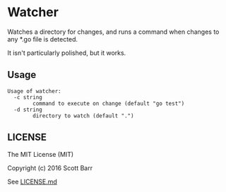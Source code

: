 # Watcher

Watches a directory for changes, and runs a command when changes to
any *.go file is detected.

It isn't particularly polished, but it works.

## Usage

    Usage of watcher:
      -c string
            command to execute on change (default "go test")
      -d string
            directory to watch (default ".")

## LICENSE

The MIT License (MIT)

Copyright (c) 2016 Scott Barr

See [LICENSE.md](LICENSE.md)
